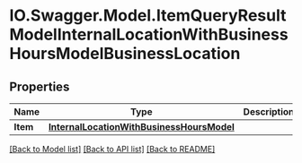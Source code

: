# IO.Swagger.Model.ItemQueryResultModelInternalLocationWithBusinessHoursModelBusinessLocation
## Properties

Name | Type | Description | Notes
------------ | ------------- | ------------- | -------------
**Item** | [**InternalLocationWithBusinessHoursModel**](InternalLocationWithBusinessHoursModel.md) |  | [optional] 

[[Back to Model list]](../README.md#documentation-for-models) [[Back to API list]](../README.md#documentation-for-api-endpoints) [[Back to README]](../README.md)


